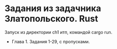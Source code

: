 # Задания из задачника Златопольского. Rust

Запуск из директории ch1 итп, командой cargo run.

* Глава 1. Задания 1-29, с пропусками.
